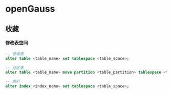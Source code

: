 # openGauss

## 收藏

#### 修改表空间

```sql
-- 普通表
alter table <table_name> set tablespace <table_space>;

-- 分区表
alter table <table_name> move partition <table_partition> tablespace <table_space>;

-- 索引
alter index <index_name> set tablespace <table_space>;
```
